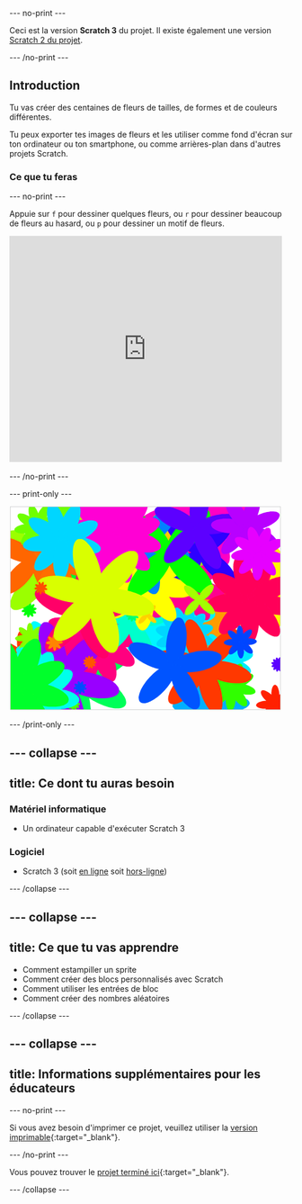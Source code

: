 \--- no-print \---

Ceci est la version **Scratch 3** du projet. Il existe également une version [Scratch 2 du projet](https://projects.raspberrypi.org/en/projects/flower-generator-scratch2).

\--- /no-print \---

## Introduction

Tu vas créer des centaines de fleurs de tailles, de formes et de couleurs différentes.

Tu peux exporter tes images de fleurs et les utiliser comme fond d'écran sur ton ordinateur ou ton smartphone, ou comme arrières-plan dans d'autres projets Scratch.

### Ce que tu feras

\--- no-print \---

Appuie sur `f` pour dessiner quelques fleurs, ou `r` pour dessiner beaucoup de fleurs au hasard, ou `p` pour dessiner un motif de fleurs.

<div class="scratch-preview">
  <iframe allowtransparency="true" width="485" height="402" src="https://scratch.mit.edu/projects/embed/253355932/?autostart=false" frameborder="0" scrolling="no"></iframe>
</div>

\--- /no-print \---

\--- print-only \---

![fleurs aléatoires](images/flower-random.png)

\--- /print-only \---

## \--- collapse \---

## title: Ce dont tu auras besoin

### Matériel informatique

+ Un ordinateur capable d'exécuter Scratch 3

### Logiciel

+ Scratch 3 (soit [en ligne](https://rpf.io/scratch-on) soit [hors-ligne](https://rpf.io/scratch-off))

\--- /collapse \---

## \--- collapse \---

## title: Ce que tu vas apprendre

+ Comment estampiller un sprite 
+ Comment créer des blocs personnalisés avec Scratch
+ Comment utiliser les entrées de bloc 
+ Comment créer des nombres aléatoires 

\--- /collapse \---

## \--- collapse \---

## title: Informations supplémentaires pour les éducateurs

\--- no-print \---

Si vous avez besoin d'imprimer ce projet, veuillez utiliser la [version imprimable](https://projects.raspberrypi.org/en/projects/flower-generator/print){:target="_blank"}.

\--- /no-print \---

Vous pouvez trouver le [projet terminé ici](http://rpf.io/p/en/flower-generator-get){:target="_blank"}.

\--- /collapse \---